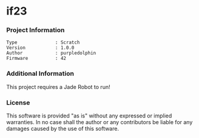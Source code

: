 if23
================



### Project Information
```
Type              : Scratch
Version           : 1.0.0
Author            : purpledolphin
Firmware          : 42
```

### Additional Information
This project requires a Jade Robot to run!

### License
This software is provided "as is" without any expressed or implied warranties.  In no case shall the author or any contributors be liable for any damages caused by the use of this software.

